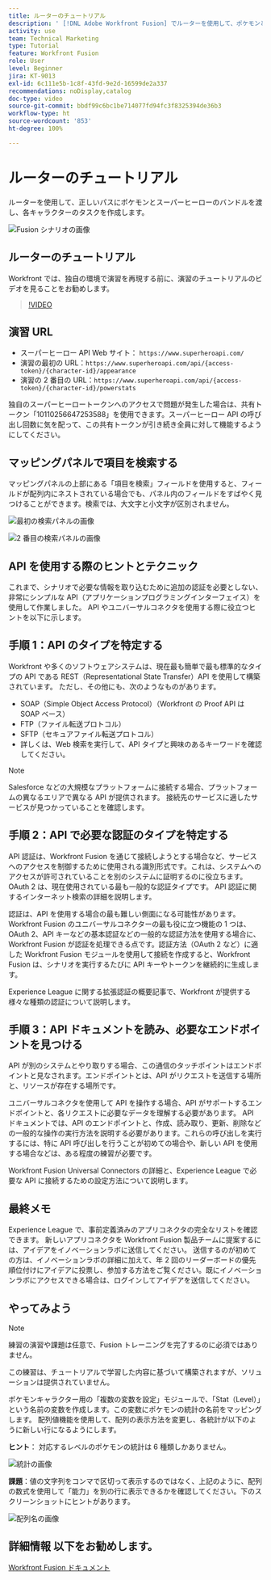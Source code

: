 ```yaml
---
title: ルーターのチュートリアル
description: ' [!DNL Adobe Workfront Fusion] でルーターを使用して、ポケモンとスーパーヒーローのバンドルを正しいパスに渡す方法を学びます。'
activity: use
team: Technical Marketing
type: Tutorial
feature: Workfront Fusion
role: User
level: Beginner
jira: KT-9013
exl-id: 6c111e5b-1c8f-43fd-9e2d-16599de2a337
recommendations: noDisplay,catalog
doc-type: video
source-git-commit: bbdf99c6bc1be714077fd94fc3f8325394de36b3
workflow-type: ht
source-wordcount: '853'
ht-degree: 100%

---
```


# ルーターのチュートリアル

ルーターを使用して、正しいパスにポケモンとスーパーヒーローのバンドルを渡し、各キャラクターのタスクを作成します。

![Fusion シナリオの画像](assets/universal-connectors-and-routing-2.png)

## ルーターのチュートリアル

Workfront では、独自の環境で演習を再現する前に、演習のチュートリアルのビデオを見ることをお勧めします。

>[!VIDEO](https://video.tv.adobe.com/v/3416573/?quality=12&learn=on&enablevpops=1&captions=jpn)

## 演習 URL

* スーパーヒーロー API Web サイト： `https://www.superheroapi.com/`
* 演習の最初の URL：`https://www.superheroapi.com/api/{access-token}/{character-id}/appearance`
* 演習の 2 番目の URL：`https://www.superheroapi.com/api/{access-token}/{character-id}/powerstats`

独自のスーパーヒーロートークンへのアクセスで問題が発生した場合は、共有トークン「10110256647253588」を使用できます。スーパーヒーロー API の呼び出し回数に気を配って、この共有トークンが引き続き全員に対して機能するようにしてください。



## マッピングパネルで項目を検索する

マッピングパネルの上部にある「項目を検索」フィールドを使用すると、フィールドが配列内にネストされている場合でも、パネル内のフィールドをすばやく見つけることができます。検索では、大文字と小文字が区別されません。

![最初の検索パネルの画像](assets/universal-connectors-and-routing-3.png)

![2 番目の検索パネルの画像](assets/universal-connectors-and-routing-4.png)

## API を使用する際のヒントとテクニック

これまで、シナリオで必要な情報を取り込むために追加の認証を必要としない、非常にシンプルな API（アプリケーションプログラミングインターフェイス）を使用して作業しました。 API やユニバーサルコネクタを使用する際に役立つヒントを以下に示します。

## 手順 1：API のタイプを特定する

Workfront や多くのソフトウェアシステムは、現在最も簡単で最も標準的なタイプの API である REST（Representational State Transfer）API を使用して構築されています。 ただし、その他にも、次のようなものがあります。

* SOAP（Simple Object Access Protocol）（Workfront の Proof API は SOAP ベース）
* FTP（ファイル転送プロトコル）
* SFTP（セキュアファイル転送プロトコル）
* 詳しくは、Web 検索を実行して、API タイプと興味のあるキーワードを確認してください。

>[!NOTE]
>
>Salesforce などの大規模なプラットフォームに接続する場合、プラットフォームの異なるエリアで異なる API が提供されます。 接続先のサービスに適したサービスが見つかっていることを確認します。

## 手順 2：API で必要な認証のタイプを特定する

API 認証は、Workfront Fusion を通じて接続しようとする場合など、サービスへのアクセスを制御するために使用される識別形式です。これは、システムへのアクセスが許可されていることを別のシステムに証明するのに役立ちます。 OAuth 2 は、現在使用されている最も一般的な認証タイプです。 API 認証に関するインターネット検索の詳細を説明します。

認証は、API を使用する場合の最も難しい側面になる可能性があります。 Workfront Fusion のユニバーサルコネクターの最も役に立つ機能の 1 つは、OAuth 2、API キーなどの基本認証などの一般的な認証方法を使用する場合に、Workfront Fusion が認証を処理できる点です。認証方法（OAuth 2 など）に適した Workfront Fusion モジュールを使用して接続を作成すると、Workfront Fusion は、シナリオを実行するたびに API キーやトークンを継続的に生成します。

Experience League に関する拡張認証の概要記事で、Workfront が提供する様々な種類の認証について説明します。

## 手順 3：API ドキュメントを読み、必要なエンドポイントを見つける

API が別のシステムとやり取りする場合、この通信のタッチポイントはエンドポイントと見なされます。エンドポイントとは、API がリクエストを送信する場所と、リソースが存在する場所です。

ユニバーサルコネクタを使用して API を操作する場合、API がサポートするエンドポイントと、各リクエストに必要なデータを理解する必要があります。 API ドキュメントでは、API のエンドポイントと、作成、読み取り、更新、削除などの一般的な操作の実行方法を説明する必要があります。これらの呼び出しを実行するには、特に API 呼び出しを行うことが初めての場合や、新しい API を使用する場合などは、ある程度の練習が必要です。

Workfront Fusion Universal Connectors の詳細と、Experience League で必要な API に接続するための設定方法について説明します。

## 最終メモ

Experience League で、事前定義済みのアプリコネクタの完全なリストを確認できます。 新しいアプリコネクタを Workfront Fusion 製品チームに提案するには、アイデアをイノベーションラボに送信してください。 送信するのが初めての方は、イノベーションラボの詳細に加えて、年 2 回のリーダーボードの優先順位付けにアイデアに投票し、参加する方法をご覧ください。既にイノベーションラボにアクセスできる場合は、ログインしてアイデアを送信してください。

## やってみよう

>[!NOTE]
>
>練習の演習や課題は任意で、Fusion トレーニングを完了するのに必須ではありません。

この練習は、チュートリアルで学習した内容に基づいて構築されますが、ソリューションは提供されていません。

ポケモンキャラクター用の「複数の変数を設定」モジュールで、「Stat（Level）」という名前の変数を作成します。この変数にポケモンの統計の名前をマッピングします。 配列値機能を使用して、配列の表示方法を変更し、各統計が以下のように新しい行になるようにします。

**ヒント**： 対応するレベルのポケモンの統計は 6 種類しかありません。

![統計の画像](assets/universal-connectors-and-routing-5.png)

**課題**：値の文字列をコンマで区切って表示するのではなく、上記のように、配列の数式を使用して「能力」を別の行に表示できるかを確認してください。下のスクリーンショットにヒントがあります。

![配列名の画像](assets/universal-connectors-and-routing-6.png)

## 詳細情報 以下をお勧めします。

[Workfront Fusion ドキュメント](https://experienceleague.adobe.com/ja/docs/workfront-fusion/using/get-started-with-fusion/understand-workfront-fusion/workfront-fusion-overview)
